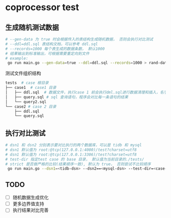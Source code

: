 # coprocessor test

## 生成随机测试数据

```bash
# --gen-data 为 true 时会根据传入的表结构生成随机数据， 否则会执行对比测试
# --ddl=ddl.sql 表结构文档，可以参考 ddl.sql
# --records=1000 每个表生成的数据条数， 默认1000
# 结果输出到标准输出，可根据需要重定向到文件
# example:
 go run main.go --gen-data=true --ddl=ddl.sql --records=1000 > rand-data.sql
```

测试文件组织结构

```bash
tests  # case 根目录
├── case1  # case1 目录
│   ├── ddl.sql  # 数据文件，执行case 1 前会执行dml.sql进行数据清理和插入，名字必须是dml.sql
│   ├── query.sql # sql 查询语句，程序会对比每一条语句的结果 
│   └── query2.sql
└── case2 # case 2 目录
    ├── ddl.sql
    └── query.sql

```


## 执行对比测试

```bash
# dsn1 和 dsn2 分别表示要对比执行的两个数据库，可以是 tidb 和 mysql
# dsn1 默认值为 root:@tcp(127.0.0.1:4000)/test?charset=utf8
# dsn1 默认值为 root:@tcp(127.0.0.1:3306)/test?charset=utf8
# test-dir 指定test case 的 base 目录， 默认值为当前目录的./tests/
# strict 是否做严格的比较(结果顺序一致), 默认为 true， 否则尝试不比较顺序
 go run main.go --dsn1=<tidb-dsn> --dsn2==<mysql-dsn> --test-dir=<case-dir> 
```

## TODO

-[ ] 随机数据生成优化
-[ ] 更多边界值支持
-[ ] 执行结果对比完善
